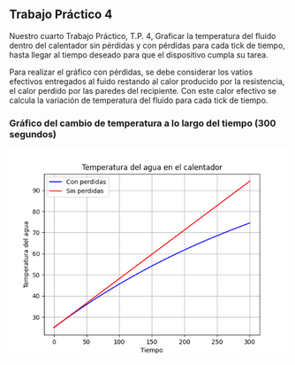 ## Trabajo Práctico 4

Nuestro cuarto Trabajo Práctico, T.P. 4, 
Graficar la temperatura del fluido dentro del calentador sin pérdidas y con pérdidas para cada tick de tiempo, hasta llegar al tiempo deseado para que el dispositivo cumpla su tarea.

Para realizar el gráfico con pérdidas, se debe considerar los vatios efectivos entregados al fuido restando al calor producido por la resistencia, el calor perdido por las paredes del recipiente. Con este calor efectivo se calcula la variación de temperatura del fluido para cada tick de tiempo.


### Gráfico del cambio de temperatura a lo largo del tiempo (300 segundos)
![Gráfico de temperatura](./images/Figure_4.png)
